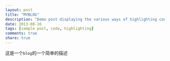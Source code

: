 ```yaml
---
layout: post
title: "MYBLOG"
description: "Demo post displaying the various ways of highlighting code in Markdown."
date: 2013-08-16
tags: [sample post, code, highlighting]
comments: true
share: true
---
```


这是一个`blog`的一个简单的描述
